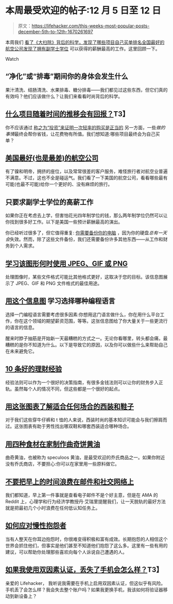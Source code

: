 # 本周最受欢迎的帖子:12 月 5 日至 12 日

> 原文：<https://lifehacker.com/this-weeks-most-popular-posts-december-5th-to-12th-1670261697>

本周我们 [看了《大扫除》](https://lifehacker.com/what-happens-in-your-body-during-a-cleanse-or-detox-1669540259)[背后的科学，发现了哪些项目自己买单](http://twocents.lifehacker.com/what-items-pay-for-themselves-over-time-1668009444)[排名全国最好的航空公司](http://lifehacker.com/the-best-and-worst-airlines-in-the-us-1667028259)[发现了拥有副学士学位](http://lifehacker.com/the-highest-paying-jobs-that-require-only-an-associates-1668435831) 可以获得的薪酬最高的工作。这里回顾一下。

Watch

## “净化”或“排毒”期间你的身体会发生什么

果汁清洗、结肠清洗、水果排毒、糖分排毒——我们都见过这些东西，但它们真的有效吗？他们应该做什么？让我们来看看时尚背后的科学。

## [什么项目随着时间的推移会有回报？](http://twocents.lifehacker.com/what-items-pay-for-themselves-over-time-1668009444)T3】

你不应该通过 [称之为“投资”来证明一次轻率的购买是正当的](http://twocents.lifehacker.com/don-t-justify-frivolous-spending-by-calling-it-an-inves-1665978777) 另一方面，一些*做的事情*最终会帮你省钱，让花费物有所值。我们想知道:哪些项目最终会为自己买单？

## [美国最好(也是最差)的航空公司](http://lifehacker.com/the-best-and-worst-airlines-in-the-us-1667028259)

有了镍和明帝，拥挤的座位，以及常常很差的客户服务，难怪旅行者对航空业普遍不满意。不过，这也不全是碰运气。我们看了一下美国的航空公司，看看哪些最有可能(也最不可能)给你一个更好的、没有麻烦的旅行。

## 只要求副学士学位的高薪工作

如果你正在考虑去上学，但害怕花光四年制学位的钱，那么两年制学位仍然可以让你找到很多好工作。以下是美国一些预计薪酬最高的演出。

你已经听过很多了，但它值得重复: [你需要备份你的电脑](http://lifehacker.com/theres-no-excuse-for-not-backing-up-your-computer-do-1547987206) ，因为你的硬盘*总有一天会*失效。然而，除了这些文件备份，我们还需要备份许多其他东西——从工作和财务到个人需求。

## [学习该图形何时使用 JPEG、GIF 或 PNG](http://lifehacker.com/learn-when-to-use-jpeg-gif-or-png-with-this-graphic-1669336151)

处理图像时，某些文件格式可能比其他格式更好，这取决于您的目标。该信息图展示了 JPEG、GIF 和 PNG 文件格式的最佳用途。

## [用这个信息图](http://lifehacker.com/learn-which-programming-language-to-choose-with-this-in-1669612111) 学习选择哪种编程语言

选择一门编程语言需要考虑很多因素:你想用这门语言做什么，你在用什么平台工作，你在这个领域的期望薪资范围，等等。这张信息图给了你大量关于一些更流行的语言的信息。

醒来时脖子抽筋是开始新一天最糟糕的方式之一。无论你看哪里，转头都会痛，最糟糕的是你不知道为什么。以下是导致它的原因，以及你可以做些什么来帮助自己在未来避免它。

## [10 条好的理财经验](http://twocents.lifehacker.com/10-good-financial-rules-of-thumb-1668183707)

经验法则可以作为一个很好的决策指南，有很多金钱法则可以让你的财务步入正轨。虽然每个人的情况不同，但这些都是一个很好的起点。

## [用这张图表了解适合任何场合的西装和鞋子](http://lifehacker.com/know-the-right-suit-and-shoes-for-any-occasion-with-thi-1661710856)

对于我们这些穿牛仔裤和 t 恤的人来说，西装时尚的基本知识可能会与我们擦肩而过。这张图表有助于男性找出哪双鞋和哪套西装适合哪种场合。

## [用四种食材在家制作曲奇饼黄油](http://lifehacker.com/make-cookie-butter-at-home-with-four-ingredients-1661297401)

曲奇黄油，也被称为 speculoos 黄油，是最受欢迎的乔氏商品之一。如果你附近没有乔氏商店，不要担心:你可以在家里用一些原料做它。

## [不要把早上的时间浪费在邮件和社交网络上](http://lifehacker.com/dont-waste-your-mornings-on-email-and-social-networks-1669335950)

我们都知道，早上第一件事就是查看电子邮件不是个好主意，但是在 AMA 的 Reddit 上，心理学和行为经济学教授丹·艾瑞里提醒我们，让一天脱轨的最好方法就是把最初几个小时浪费在任何低认知任务上。

## [如何应对慢性抱怨者](http://lifehacker.com/how-to-deal-with-chronic-complainers-1668185689)

当有人整天在你耳边抱怨时，你很难变得积极和富有成效。长期抱怨的人相信这个世界会抓住他们，但事实是他们甚至不知道他们抱怨了这么多。这里有一些有用的建议，可以帮助你处理那些喜欢向每个人诉说自己遭遇的人。

## [如果我使用双因素认证，丢失了手机会怎么样？](http://lifehacker.com/what-do-i-do-if-i-use-two-factor-authentication-and-los-1668727532)T3】

亲爱的 Lifehacker，
我听说我需要在手机上启用双因素认证，但这似乎有风险。手机丢了会怎么样？我会失去整个账户吗？如果我更换手机，我该如何将验证器移动到新设备上？